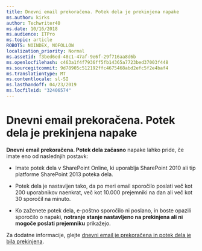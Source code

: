 ```yaml
---
title: Dnevni email prekoračena. Potek dela je prekinjena napake
ms.author: kirks
author: Techwriter40
ms.date: 10/16/2018
ms.audience: ITPro
ms.topic: article
ROBOTS: NOINDEX, NOFOLLOW
localization_priority: Normal
ms.assetid: f3bed6ed-48c1-47af-9e6f-29f716aa8d6b
ms.openlocfilehash: c463a1f4f7936ff5fb14365a7723bed37003f448
ms.sourcegitcommit: 9d78905c512192ffc4675468abd2efc5f2e4baf4
ms.translationtype: MT
ms.contentlocale: sl-SI
ms.lasthandoff: 04/23/2019
ms.locfileid: "32406574"
---
```

# <a name="daily-email-limit-exceeded-workflow-is-suspended-error"></a>Dnevni email prekoračena. Potek dela je prekinjena napake

 **Dnevni email prekoračena. Potek dela začasno** napake lahko pride, če imate eno od naslednjih postavk: 
  
- Imate potek dela v SharePoint Online, ki uporablja SharePoint 2010 ali tip platforme SharePoint 2013 poteka dela.
    
- Potek dela je nastavljen tako, da po meri email sporočilo poslati več kot 200 uporabnikov naenkrat, več kot 10.000 prejemniki na dan ali več kot 30 sporočil na minuto.
    
- Ko zaženete potek dela, e-poštno sporočilo ni poslano, in boste opazili sporočilo o napaki, **notranje stanje nastavljeno na prekinjena ali ni mogoče poslati prejemniku** prikažejo. 
    
Za dodatne informacije, glejte [dnevni email je prekoračena in potek dela je bila prekinjena](https://go.microsoft.com/fwlink/?Linkid=2031137).
  
